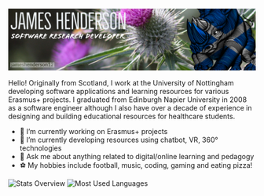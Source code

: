 ![Header](https://raw.githubusercontent.com/jameshenderson12/jameshenderson12/main/profile-header.png "Header")
<!--![](https://estruyf-github.azurewebsites.net/api/VisitorHit?user=jameshenderson12&repo=jameshenderson12&label=Profile%20Page%20Visits&countColorcountColor&countColor=%237B1E7A)
-->
<!--## A bit about me...-->
Hello! Originally from Scotland, I work at the University of Nottingham developing software applications and learning resources for various Erasmus+ projects. I graduated from Edinburgh Napier University in 2008 as a software engineer although I also have over a decade of experience in designing and building educational resources for healthcare students.
- 🔭 I’m currently working on Erasmus+ projects
- 🌱 I’m currently developing resources using chatbot, VR, 360&deg; technologies
- 💬 Ask me about anything related to digital/online learning and pedagogy
- ⚽ My hobbies include football, music, coding, gaming and eating pizza!

<!-- ⚡ Fun fact: ... -->
<!-- 👯 I’m looking to collaborate on ...
- 😄 Pronouns: he/his
🤔 I’m looking for help with ... -->
<!-- 📫 How to reach me: ... -->


<!--## My GitHub usage...-->
![Stats Overview](https://raw.githubusercontent.com/jameshenderson12/github-stats-transparent/output/generated/overview.svg)
![Most Used Languages](https://raw.githubusercontent.com/jameshenderson12/github-stats-transparent/output/generated/languages.svg)

<!--
**jameshenderson12/jameshenderson12** is a ✨ _special_ ✨ repository because its `README.md` (this file) appears on your GitHub profile.
-->
